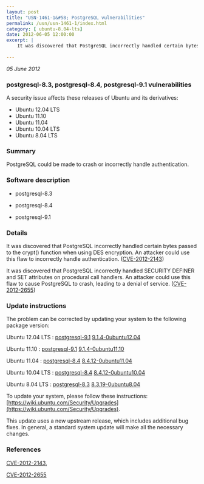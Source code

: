 ```yaml
---
layout: post
title: "USN-1461-1&#58; PostgreSQL vulnerabilities"
permalink: /usn/usn-1461-1/index.html
category: [ ubuntu-8.04-lts]
date: 2012-06-05 12:00:00
excerpt: |
    It was discovered that PostgreSQL incorrectly handled certain bytes passed to the crypt() function when using DES encryption. An attacker could use this flaw to incorrectly handle authentication. ([CVE-2012-2143](http://people.ubuntu.com/~ubuntu-security/cve/CVE-2012-2143))
    
--- 
```

 
 

*05 June 2012*

### postgresql-8.3, postgresql-8.4, postgresql-9.1 vulnerabilities

A security issue affects these releases of Ubuntu and its derivatives:

* Ubuntu 12.04 LTS
* Ubuntu 11.10
* Ubuntu 11.04
* Ubuntu 10.04 LTS
* Ubuntu 8.04 LTS

### Summary

PostgreSQL could be made to crash or incorrectly handle authentication. 

### Software description

* postgresql-8.3 

* postgresql-8.4 

* postgresql-9.1 

### Details

It was discovered that PostgreSQL incorrectly handled certain bytes passed to the crypt() function when using DES encryption. An attacker could use this flaw to incorrectly handle authentication. ([CVE-2012-2143](http://people.ubuntu.com/~ubuntu-security/cve/CVE-2012-2143))

It was discovered that PostgreSQL incorrectly handled SECURITY DEFINER and SET attributes on procedural call handlers. An attacker could use this flaw to cause PostgreSQL to crash, leading to a denial of service. ([CVE-2012-2655](http://people.ubuntu.com/~ubuntu-security/cve/CVE-2012-2655)) 

### Update instructions

The problem can be corrected by updating your system to the following package version:

Ubuntu 12.04 LTS
 : [postgresql-9.1](https://launchpad.net/ubuntu/+source/postgresql-9.1) <span> [9.1.4-0ubuntu12.04](https://launchpad.net/ubuntu/+source/postgresql-9.1/9.1.4-0ubuntu12.04) </span> 

Ubuntu 11.10
 : [postgresql-9.1](https://launchpad.net/ubuntu/+source/postgresql-9.1) <span> [9.1.4-0ubuntu11.10](https://launchpad.net/ubuntu/+source/postgresql-9.1/9.1.4-0ubuntu11.10) </span> 

Ubuntu 11.04
 : [postgresql-8.4](https://launchpad.net/ubuntu/+source/postgresql-8.4) <span> [8.4.12-0ubuntu11.04](https://launchpad.net/ubuntu/+source/postgresql-8.4/8.4.12-0ubuntu11.04) </span> 

Ubuntu 10.04 LTS
 : [postgresql-8.4](https://launchpad.net/ubuntu/+source/postgresql-8.4) <span> [8.4.12-0ubuntu10.04](https://launchpad.net/ubuntu/+source/postgresql-8.4/8.4.12-0ubuntu10.04) </span> 

Ubuntu 8.04 LTS
 : [postgresql-8.3](https://launchpad.net/ubuntu/+source/postgresql-8.3) <span> [8.3.19-0ubuntu8.04](https://launchpad.net/ubuntu/+source/postgresql-8.3/8.3.19-0ubuntu8.04) </span> 

To update your system, please follow these instructions: [https://wiki.ubuntu.com/Security/Upgrades](https://wiki.ubuntu.com/Security/Upgrades).

This update uses a new upstream release, which includes additional bug fixes. In general, a standard system update will make all the necessary changes. 

### References

 
 [CVE-2012-2143](http://people.ubuntu.com/~ubuntu-security/cve/CVE-2012-2143), 

 [CVE-2012-2655](http://people.ubuntu.com/~ubuntu-security/cve/CVE-2012-2655)
 

